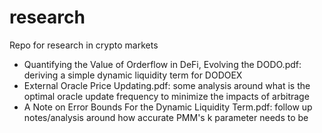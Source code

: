 # research
Repo for research in crypto markets
- Quantifying the Value of Orderflow in DeFi, Evolving the DODO.pdf: deriving a simple dynamic liquidity term for DODOEX
- External Oracle Price Updating.pdf: some analysis around what is the optimal oracle update frequency to minimize the impacts of arbitrage
- A Note on Error Bounds For the Dynamic Liquidity Term.pdf: follow up notes/analysis around how accurate PMM's k parameter needs to be

